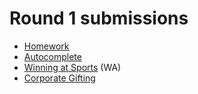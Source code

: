 # Round 1 submissions

* [Homework](http://attachment.fbsbx.com/hackercup_source.php?sid=1529066950678636)
* [Autocomplete](http://attachment.fbsbx.com/hackercup_source.php?sid=1529066950678636)
* [Winning at Sports](http://attachment.fbsbx.com/hackercup_source.php?sid=1529066950678636) (WA)
* [Corporate Gifting](http://attachment.fbsbx.com/hackercup_source.php?sid=1529066950678636)
